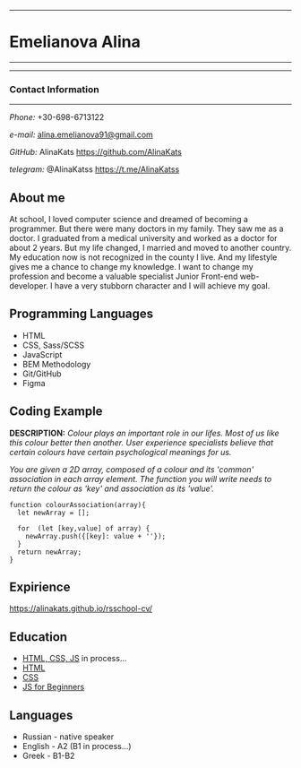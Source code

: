 *****************
# **Emelianova Alina**
---------------------
****************

### Contact Information
---------------------
_Phone:_ +30-698-6713122 

_e-mail:_ alina.emelianova91@gmail.com

_GitHub:_ AlinaKats
 https://github.com/AlinaKats

_telegram:_ @AlinaKatss https://t.me/AlinaKatss



About me
------------
At school, I loved computer science and dreamed of becoming a
programmer. But there were many doctors in my family. They saw me as a doctor.
I graduated from a medical university and worked as a doctor for about 2 years. But my life changed, I married and moved to another country. 
My education now is not recognized in the county I live. And my lifestyle gives me a chance to change my knowledge. 
I want to change my profession and become a valuable specialist Junior Front-end web-developer. I have a very stubborn character and I will achieve my goal.

Programming Languages
------------------------
* HTML
* CSS, Sass/SCSS
* JavaScript 
* BEM Methodology
* Git/GitHub
* Figma

Coding Example
-----------------
__DESCRIPTION:__
*Colour plays an important role in our lifes. Most of us like this colour better then another. User experience specialists believe that certain colours have certain psychological meanings for us.*

*You are given a 2D array, composed of a colour and its 'common' association in each array element. The function you will write needs to return the colour as 'key' and association as its 'value'.*
```
function colourAssociation(array){
  let newArray = [];
  
  for  (let [key,value] of array) {
    newArray.push({[key]: value + ''});
  }
  return newArray;
}
```

Expirience
-------------
https://alinakats.github.io/rsschool-cv/

Education 
--------------
* [HTML, CSS, JS](https://www.udemy.com/course/frontend-html-css-javascript/) in process...
* [HTML](https://ru.code-basics.com/languages/html) 
* [CSS](https://ru.code-basics.com/languages/css)
* [JS for Beginners](https://ru.code-basics.com/languages/javascript)

Languages
--------------
* Russian - native speaker
* English - A2 (B1 in process...)
* Greek - B1-B2 
